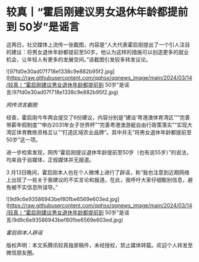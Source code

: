 # 较真丨“霍启刚建议男女退休年龄都提前到 50岁”是谣言

这两日，社交媒体上流传一张截图，内容是“人大代表霍启刚提出了一个引人注目的建议：将男女退休年龄都提前至50岁。他认为这样的措施可以创造更多的就业机会，让年轻人有更多的发展空间。”该截图引发较多转发议论。

![97fd0e30ad07f718e1338c9e882b95f2.jpg](https://raw.githubusercontent.com/qqhsx/qqnews_image/main/2024/03/14/较真丨“霍启刚建议男女退休年龄都提前到 50岁”是谣言/97fd0e30ad07f718e1338c9e882b95f2.jpg)

_网传流言截图_

经查，霍启刚今年两会提交了6份建议，内容分别是“建设‘粤港澳体育湾区’”“完善带薪年假制度”“申办2031年女子世界杯”“完善粤港澳游艇自由行政策落实”“实现大湾区体育教练资格互认”“打造区域农业品牌”。其中并无“将男女退休年龄都提前至50岁”这一项。

进一步检索发现，网传“霍启刚提议退休年龄提前至50岁（也有说55岁）”的说法，均来自于自媒体，正规媒体并无报道。

3
月13日晚间，霍启刚本人也在个人微博上进行了辟谣，称“我也注意到近期网络上出现了一些关于我建议的不实言论和报道。在此，我呼吁大家仔细甄别信息，避免被不实信息所误导。”

![9d9c6e93586943bef80fbe6569e603ed.jpg](https://raw.githubusercontent.com/qqhsx/qqnews_image/main/2024/03/14/较真丨“霍启刚建议男女退休年龄都提前到 50岁”是谣言/9d9c6e93586943bef80fbe6569e603ed.jpg)

 _霍启刚本人辟谣_

版权声明：本文系腾讯较真独家稿件，未经授权，禁止媒体转载。欢迎个人转发至微信朋友圈。

